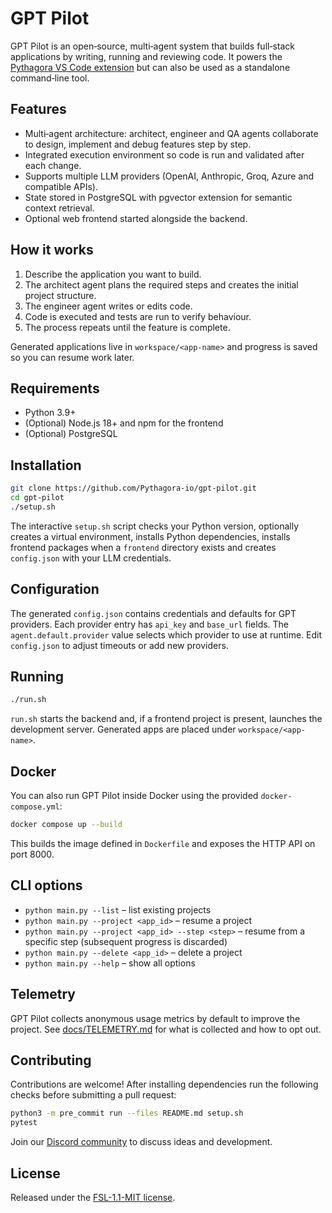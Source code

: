 # GPT Pilot

GPT Pilot is an open‑source, multi‑agent system that builds full‑stack
applications by writing, running and reviewing code. It powers the
[Pythagora VS Code extension](https://bit.ly/3IeZxp6) but can also be used
as a standalone command‑line tool.

## Features

- Multi‑agent architecture: architect, engineer and QA agents collaborate
  to design, implement and debug features step by step.
- Integrated execution environment so code is run and validated after each
  change.
- Supports multiple LLM providers (OpenAI, Anthropic, Groq, Azure and
  compatible APIs).
- State stored in PostgreSQL with pgvector extension for semantic context retrieval.
- Optional web frontend started alongside the backend.

## How it works

1. Describe the application you want to build.
2. The architect agent plans the required steps and creates the initial
   project structure.
3. The engineer agent writes or edits code.
4. Code is executed and tests are run to verify behaviour.
5. The process repeats until the feature is complete.

Generated applications live in `workspace/<app-name>` and progress is
saved so you can resume work later.

## Requirements

- Python 3.9+
- (Optional) Node.js 18+ and npm for the frontend
- (Optional) PostgreSQL

## Installation

```bash
git clone https://github.com/Pythagora-io/gpt-pilot.git
cd gpt-pilot
./setup.sh
```

The interactive `setup.sh` script checks your Python version, optionally
creates a virtual environment, installs Python dependencies, installs
frontend packages when a `frontend` directory exists and creates
`config.json` with your LLM credentials.

## Configuration

The generated `config.json` contains credentials and defaults for GPT
providers. Each provider entry has `api_key` and `base_url` fields. The
`agent.default.provider` value selects which provider to use at runtime.
Edit `config.json` to adjust timeouts or add new providers.

## Running

```bash
./run.sh
```

`run.sh` starts the backend and, if a frontend project is present,
launches the development server. Generated apps are placed under
`workspace/<app-name>`.

## Docker

You can also run GPT Pilot inside Docker using the provided
`docker-compose.yml`:

```bash
docker compose up --build
```

This builds the image defined in `Dockerfile` and exposes the HTTP API on
port 8000.

## CLI options

- `python main.py --list` – list existing projects
- `python main.py --project <app_id>` – resume a project
- `python main.py --project <app_id> --step <step>` – resume from a
  specific step (subsequent progress is discarded)
- `python main.py --delete <app_id>` – delete a project
- `python main.py --help` – show all options

## Telemetry

GPT Pilot collects anonymous usage metrics by default to improve the
project. See [docs/TELEMETRY.md](docs/TELEMETRY.md) for what is collected
and how to opt out.

## Contributing

Contributions are welcome! After installing dependencies run the
following checks before submitting a pull request:

```bash
python3 -m pre_commit run --files README.md setup.sh
pytest
```

Join our [Discord community](https://discord.gg/HaqXugmxr9) to discuss
ideas and development.

## License

Released under the [FSL-1.1-MIT license](LICENSE).
